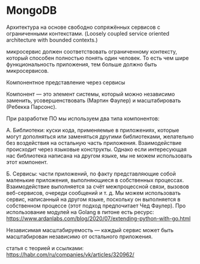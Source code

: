 # MongoDB

Архитектура на основе свободно сопряжённых сервисов с ограниченными контекстами. (Loosely coupled service oriented architecture with bounded contexts.)

микросервис должен соответствовать ограниченному контексту, который способен полностью понять один человек. То есть чем шире функциональность приложения, тем больше должно быть микросервисов. 

Компонентное представление через сервисы

Компонент — это элемент системы, который можно независимо заменить, усовершенствовать (Мартин Фаулер) и масштабировать (Ребекка Парсонс).

При разработке ПО мы используем два типа компонентов:

А. Библиотеки: куски кода, применяемые в приложениях, которые могут дополняться или заменяться другими библиотеками, желательно без воздействия на остальную часть приложения. Взаимодействие происходит через языковые конструкты. Однако если интересующая нас библиотека написана на другом языке, мы не можем использовать этот компонент.

Б. Сервисы: части приложений, по факту представляющие собой маленькие приложения, выполняющиеся в собственных процессах. Взаимодействие выполняется за счёт межпроцессной связи, вызовов веб-сервисов, очереди сообщений и т. д. Мы можем использовать сервис, написанный на другом языке, поскольку он выполняется в собственном процессе (этот подход предпочитает Чед Фаулер). Про использование модулей на Golang в питоне есть ресурс: https://www.ardanlabs.com/blog/2020/07/extending-python-with-go.html

Независимая масштабируемость — каждый сервис может быть масштабирован независимо от остального приложения.

статья с теорией и ссылками: https://habr.com/ru/companies/vk/articles/320962/
